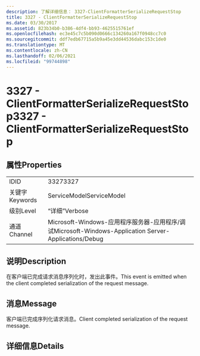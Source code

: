 ```yaml
---
description: 了解详细信息： 3327-ClientFormatterSerializeRequestStop
title: 3327 - ClientFormatterSerializeRequestStop
ms.date: 03/30/2017
ms.assetid: 823b34b0-b386-4df4-bb93-4625515761ef
ms.openlocfilehash: ec3e45c7c5b090d0666c134260a167f0948cc7c0
ms.sourcegitcommit: ddf7edb67715a5b9a45e3dd44536dabc153c1de0
ms.translationtype: MT
ms.contentlocale: zh-CN
ms.lasthandoff: 02/06/2021
ms.locfileid: "99744898"
---
```

# <a name="3327---clientformatterserializerequeststop"></a><span data-ttu-id="892cc-103">3327 - ClientFormatterSerializeRequestStop</span><span class="sxs-lookup"><span data-stu-id="892cc-103">3327 - ClientFormatterSerializeRequestStop</span></span>

## <a name="properties"></a><span data-ttu-id="892cc-104">属性</span><span class="sxs-lookup"><span data-stu-id="892cc-104">Properties</span></span>  
  
|||  
|-|-|  
|<span data-ttu-id="892cc-105">ID</span><span class="sxs-lookup"><span data-stu-id="892cc-105">ID</span></span>|<span data-ttu-id="892cc-106">3327</span><span class="sxs-lookup"><span data-stu-id="892cc-106">3327</span></span>|  
|<span data-ttu-id="892cc-107">关键字</span><span class="sxs-lookup"><span data-stu-id="892cc-107">Keywords</span></span>|<span data-ttu-id="892cc-108">ServiceModel</span><span class="sxs-lookup"><span data-stu-id="892cc-108">ServiceModel</span></span>|  
|<span data-ttu-id="892cc-109">级别</span><span class="sxs-lookup"><span data-stu-id="892cc-109">Level</span></span>|<span data-ttu-id="892cc-110">“详细”</span><span class="sxs-lookup"><span data-stu-id="892cc-110">Verbose</span></span>|  
|<span data-ttu-id="892cc-111">通道</span><span class="sxs-lookup"><span data-stu-id="892cc-111">Channel</span></span>|<span data-ttu-id="892cc-112">Microsoft-Windows-应用程序服务器-应用程序/调试</span><span class="sxs-lookup"><span data-stu-id="892cc-112">Microsoft-Windows-Application Server-Applications/Debug</span></span>|  
  
## <a name="description"></a><span data-ttu-id="892cc-113">说明</span><span class="sxs-lookup"><span data-stu-id="892cc-113">Description</span></span>  

 <span data-ttu-id="892cc-114">在客户端已完成请求消息序列化时，发出此事件。</span><span class="sxs-lookup"><span data-stu-id="892cc-114">This event is emitted when the client completed serialization of the request message.</span></span>  
  
## <a name="message"></a><span data-ttu-id="892cc-115">消息</span><span class="sxs-lookup"><span data-stu-id="892cc-115">Message</span></span>  

 <span data-ttu-id="892cc-116">客户端已完成序列化请求消息。</span><span class="sxs-lookup"><span data-stu-id="892cc-116">Client completed serialization of the request message.</span></span>  
  
## <a name="details"></a><span data-ttu-id="892cc-117">详细信息</span><span class="sxs-lookup"><span data-stu-id="892cc-117">Details</span></span>
